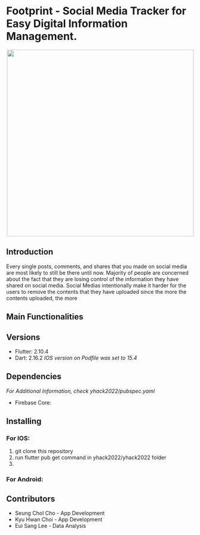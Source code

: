 # Footprint - Social Media Tracker for Easy Digital Information Management.
<p align="center">
    <img 
    width="500"
    height="500"
    src="https://user-images.githubusercontent.com/57926472/162923906-efea1e84-8af5-481e-b8a5-a16c3fe828d6.png"
  >
</p>

## Introduction
Every single posts, comments, and shares that you made on social media are most likely to still be there until now. Majority of people are concerned about the fact that they are losing control of the information they have shared on social media. Social Medias intentionally make it harder for the users to remove the contents that they have uploaded since the more the contents uploaded, the more 

## Main Functionalities



## Versions
* Flutter: 2.10.4
* Dart: 2.16.2
_IOS version on Podfile was set to 15.4_

## Dependencies
_For Additional Information, check yhack2022/pubspec.yaml_
* Firebase Core: 


## Installing
### For IOS:
1. git clone this repository
2. run flutter pub get command in yhack2022/yhack2022 folder
3. 

### For Android:


## Contributors
* Seung Chol Cho - App Development
* Kyu Hwan Choi - App Development
* Eui Sang Lee - Data Analysis
